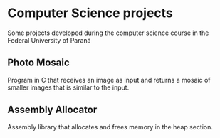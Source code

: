# Computer Science projects
Some projects developed during the computer science course in the Federal University of Paraná

## Photo Mosaic
Program in C that receives an image as input and returns a mosaic of smaller images that is similar to the input.

## Assembly Allocator
Assembly library that allocates and frees memory in the heap section.
